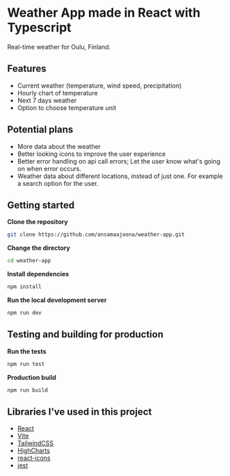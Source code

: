 # Weather App made in React with Typescript

Real-time weather for Oulu, Finland.

## Features
- Current weather (temperature, wind speed, precipitation)
- Hourly chart of temperature
- Next 7 days weather
- Option to choose temperature unit

## Potential plans
- More data about the weather
- Better looking icons to improve the user experience
- Better error handling on api call errors; Let the user know what's going on when error occurs.
- Weather data about different locations, instead of just one. For example a search option for the user.

## Getting started

**Clone the repository**
```bash
git clone https://github.com/ansamaajoona/weather-app.git
```

**Change the directory**
```bash
cd weather-app
```

**Install dependencies**
```bash
npm install
```

**Run the local development server**
```bash
npm run dev
```

## Testing and building for production

**Run the tests**
```bash
npm run test
```

**Production build**
```bash
npm run build
```


## Libraries I've used in this project

- [React](https://github.com/facebook/react)
- [Vite](https://github.com/vitejs/vite)
- [TailwindCSS](https://github.com/tailwindlabs/tailwindcss)
- [HighCharts](https://github.com/highcharts/highcharts-react)
- [react-icons](https://github.com/react-icons/react-icons)
- [jest](https://github.com/jestjs/jest)

